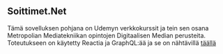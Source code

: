 ## Soittimet.Net

Tämä sovelluksen pohjana on Udemyn verkkokurssit ja tein sen osana Metropolian Mediatekniikan opintojen Digitaalisen Median perusteita. Toteutukseen on käytetty Reactia ja GraphQL:ää ja se on nähtävillä [täällä](soittimet.herokuapp.com)

